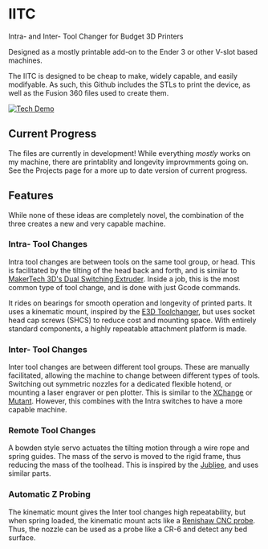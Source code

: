 # IITC
Intra- and Inter- Tool Changer for Budget 3D Printers

Designed as a mostly printable add-on to the Ender 3 or other V-slot based machines.

The IITC is designed to be cheap to make, widely capable, and easily modifyable.  As such, this Github includes the STLs to print the device, as well as the Fusion 360 files used to create them.


[![Tech Demo](http://img.youtube.com/vi/5y99OYjvCSE/0.jpg)](http://www.youtube.com/watch?v=5y99OYjvCSE)

## Current Progress

The files are currently in development!  While everything *mostly* works on my machine, there are printablity and longevity improvmments going on.  See the Projects page for a more up to date version of current progress.


## Features
While none of these ideas are completely novel, the combination of the three creates a new and very capable machine.

### Intra- Tool Changes

Intra tool changes are between tools on the same tool group, or head.  This is facilitated by the tilting of the head back and forth, and is similar to [MakerTech 3D's Dual Switching Extruder](https://www.makertech3d.com/products/dual-switching-extruder-non-proforge).  Inside a job, this is the most common type of tool change, and is done with just Gcode commands.

It rides on bearings for smooth operation and longevity of printed parts.  It uses a kinematic mount, inspired by the [E3D Toolchanger](https://e3d-online.com/pages/toolchanger), but uses socket head cap screws (SHCS) to reduce cost and mounting space.  With entirely standard components, a highly repeatable attachment platform is made. 

### Inter- Tool Changes

Inter tool changes are between different tool groups.  These are manually facilitated, allowing the machine to change between different types of tools.  Switching out symmetric nozzles for a dedicated flexible hotend, or mounting a laser engraver or pen plotter.  This is similar to the [XChange](https://www.kickstarter.com/projects/printermods/xchange-v10-hot-swap-tool-changing-for-every-3d-printer) or [Mutant](https://whambamsystems.com/mutant).  However, this combines with the Intra switches to have a more capable machine.

### Remote Tool Changes

A bowden style servo actuates the tilting motion through a wire rope and spring guides.  The mass of the servo is moved to the rigid frame, thus reducing the mass of the toolhead.  This is inspired by the [Jubliee](https://jubilee3d.com/index.php?title=Main_Page), and uses similar parts.  

### Automatic Z Probing

The kinematic mount gives the Inter tool changes high repeatability, but when spring loaded, the kinematic mount acts like a [Renishaw CNC probe](https://www.renishaw.com/en/kinematic-mounts--25938).  Thus, the nozzle can be used as a probe like a CR-6 and detect any bed surface.  

